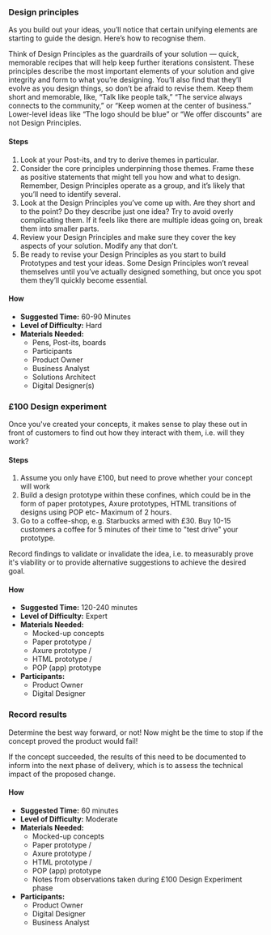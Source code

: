 ### Design principles

As you build out your ideas, you’ll notice that certain unifying elements are starting to guide the design. 
Here’s how to recognise them.

Think of Design Principles as the guardrails of your solution — quick, memorable recipes that will help keep further iterations consistent. These principles describe the most important elements of your solution and give integrity and form to what you’re designing. You’ll also find that they’ll evolve as you design things, so don’t be afraid to revise them. Keep them short and memorable, like, “Talk like people talk,” “The service always connects to the community,” or “Keep women at the center of business.” Lower-level ideas like “The logo should be blue” 
or “We offer discounts” are not Design Principles.

#### Steps

1. Look at your Post-its, and try to derive themes in particular.
2. Consider the core principles underpinning those themes. Frame these as positive statements that might tell you how and what to design. Remember, Design Principles operate as a group, and it’s likely that you’ll need to identify several.
3. Look at the Design Principles you’ve come up with. Are they short and to the point? Do they describe just one idea? Try to avoid overly complicating them. If it feels like there are multiple ideas going on, break them into smaller parts.
4. Review your Design Principles and make sure they cover the key aspects of your solution. Modify any that don’t.
5. Be ready to revise your Design Principles as you start to build Prototypes and test your ideas. Some Design Principles won’t reveal themselves until you’ve actually designed something, but once you spot them they’ll quickly become essential.

#### How

- **Suggested Time:** 60-90 Minutes
- **Level of Difficulty:** Hard
- **Materials Needed:**
  - Pens, Post-its, boards
  - Participants
  - Product Owner
  - Business Analyst
  - Solutions Architect
  - Digital Designer(s)

### £100 Design experiment

Once you've created your concepts, it makes sense to play these out in front of customers to find out how they interact with them, i.e. will they work?

#### Steps

1. Assume you only have £100, but need to prove whether your concept will work
2. Build a design prototype within these confines, which could be in the form of paper prototypes, Axure prototypes, HTML transitions of designs using POP etc- Maximum of 2 hours.
3. Go to a coffee-shop, e.g. Starbucks armed with £30. Buy 10-15 customers a coffee for 5 minutes of their time to "test drive" your prototype. 

  Record findings to validate or invalidate the idea, i.e. to measurably prove it's viability or to provide alternative suggestions to achieve the desired goal.

#### How

- **Suggested Time:** 120-240 minutes
- **Level of Difficulty:** Expert
- **Materials Needed:**
  - Mocked-up concepts
  - Paper prototype /
  - Axure prototype /
  - HTML prototype /
  - POP (app) prototype
- **Participants:**
  - Product Owner
  - Digital Designer

### Record results

Determine the best way forward, or not! Now might be the time to stop if the concept proved the product would fail!

If the concept succeeded, the results of this need to be documented to inform into the next phase of delivery, which is to assess the technical impact of the proposed change.

#### How

- **Suggested Time:** 60 minutes
- **Level of Difficulty:** Moderate
- **Materials Needed:**
  - Mocked-up concepts
  - Paper prototype /
  - Axure prototype /
  - HTML prototype /
  - POP (app) prototype
  - Notes from observations taken during £100 Design Experiment phase
- **Participants:**
  - Product Owner
  - Digital Designer
  - Business Analyst
